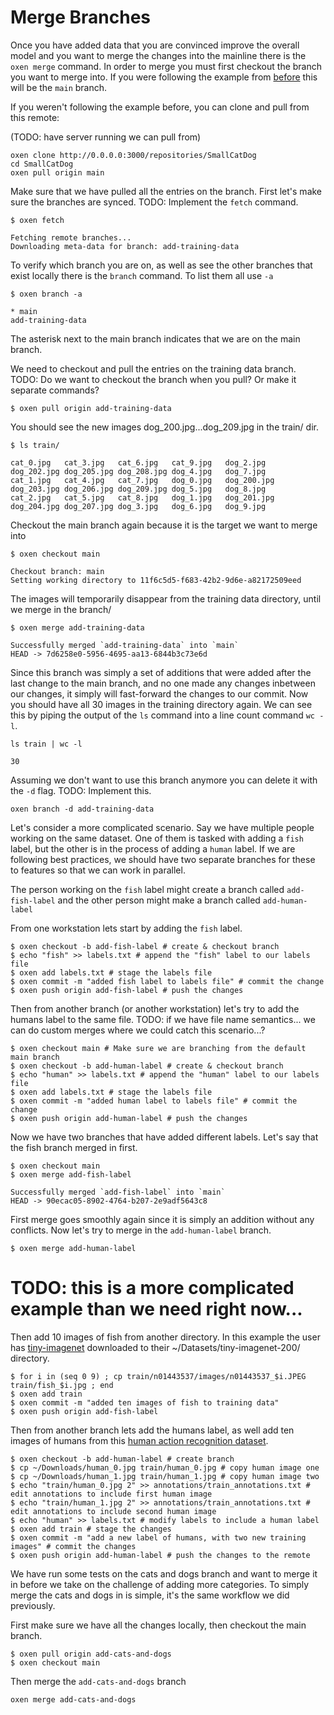 # Merge Branches

Once you have added data that you are convinced improve the overall model and you want to merge the changes into the mainline there is the `oxen merge` command. In order to merge you must first checkout the branch you want to merge into. If you were following the example from [before](2_CollabAdd.md) this will be the `main` branch.

If you weren't following the example before, you can clone and pull from this remote: 

(TODO: have server running we can pull from)

```shell
oxen clone http://0.0.0.0:3000/repositories/SmallCatDog
cd SmallCatDog
oxen pull origin main
```

Make sure that we have pulled all the entries on the branch. First let's make sure the branches are synced. TODO: Implement the `fetch` command.

```shell
$ oxen fetch

Fetching remote branches...
Downloading meta-data for branch: add-training-data
```

To verify which branch you are on, as well as see the other branches that exist locally there is the `branch` command. To list them all use `-a`


```shell
$ oxen branch -a

* main
add-training-data
```

The asterisk next to the main branch indicates that we are on the main branch.

We need to checkout and pull the entries on the training data branch. TODO: Do we want to checkout the branch when you pull? Or make it separate commands?

```shell
$ oxen pull origin add-training-data
```

You should see the new images dog_200.jpg...dog_209.jpg in the train/ dir.

```shell
$ ls train/

cat_0.jpg	cat_3.jpg	cat_6.jpg	cat_9.jpg	dog_2.jpg	dog_202.jpg	dog_205.jpg	dog_208.jpg	dog_4.jpg	dog_7.jpg
cat_1.jpg	cat_4.jpg	cat_7.jpg	dog_0.jpg	dog_200.jpg	dog_203.jpg	dog_206.jpg	dog_209.jpg	dog_5.jpg	dog_8.jpg
cat_2.jpg	cat_5.jpg	cat_8.jpg	dog_1.jpg	dog_201.jpg	dog_204.jpg	dog_207.jpg	dog_3.jpg	dog_6.jpg	dog_9.jpg
```

Checkout the main branch again because it is the target we want to merge into

```shell
$ oxen checkout main

Checkout branch: main
Setting working directory to 11f6c5d5-f683-42b2-9d6e-a82172509eed
```

The images will temporarily disappear from the training data directory, until we merge in the branch/

```shell
$ oxen merge add-training-data

Successfully merged `add-training-data` into `main`
HEAD -> 7d6258e0-5956-4695-aa13-6844b3c73e6d
```

Since this branch was simply a set of additions that were added after the last change to the main branch, and no one made any changes inbetween our changes, it simply will fast-forward the changes to our commit. Now you should have all 30 images in the training directory again. We can see this by piping the output of the `ls` command into a line count command `wc -l`.

```shell
ls train | wc -l

30
```

Assuming we don't want to use this branch anymore you can delete it with the `-d` flag. TODO: Implement this.

```shell
oxen branch -d add-training-data
```

Let's consider a more complicated scenario. Say we have multiple people working on the same dataset. One of them is tasked with adding a `fish` label, but the other is in the process of adding a `human` label. If we are following best practices, we should have two separate branches for these to features so that we can work in parallel.

The person working on the `fish` label might create a branch called `add-fish-label` and the other person might make a branch called `add-human-label`

From one workstation lets start by adding the `fish` label.

```shell
$ oxen checkout -b add-fish-label # create & checkout branch
$ echo "fish" >> labels.txt # append the "fish" label to our labels file
$ oxen add labels.txt # stage the labels file
$ oxen commit -m "added fish label to labels file" # commit the change
$ oxen push origin add-fish-label # push the changes
```

Then from another branch (or another workstation) let's try to add the humans label to the same file. TODO: if we have file name semantics... we can do custom merges where we could catch this scenario...?

```shell
$ oxen checkout main # Make sure we are branching from the default main branch
$ oxen checkout -b add-human-label # create & checkout branch
$ echo "human" >> labels.txt # append the "human" label to our labels file
$ oxen add labels.txt # stage the labels file
$ oxen commit -m "added human label to labels file" # commit the change
$ oxen push origin add-human-label # push the changes
```

Now we have two branches that have added different labels. Let's say that the fish branch merged in first.

```shell
$ oxen checkout main
$ oxen merge add-fish-label

Successfully merged `add-fish-label` into `main`
HEAD -> 90ecac05-8902-4764-b207-2e9adf5643c8
```

First merge goes smoothly again since it is simply an addition without any conflicts. Now let's try to merge in the `add-human-label` branch.

```shell
$ oxen merge add-human-label
```

# TODO: this is a more complicated example than we need right now...

Then add 10 images of fish from another directory. In this example the user has [tiny-imagenet](https://www.kaggle.com/datasets/akash2sharma/tiny-imagenet) downloaded to their ~/Datasets/tiny-imagenet-200/ directory.

```shell
$ for i in (seq 0 9) ; cp train/n01443537/images/n01443537_$i.JPEG train/fish_$i.jpg ; end
$ oxen add train
$ oxen commit -m "added ten images of fish to training data"
$ oxen push origin add-fish-label
```

Then from another branch lets add the humans label, as well add ten images of humans from this [human action recognition dataset](https://www.kaggle.com/datasets/meetnagadia/human-action-recognition-har-dataset).

```shell
$ oxen checkout -b add-human-label # create branch
$ cp ~/Downloads/human_0.jpg train/human_0.jpg # copy human image one
$ cp ~/Downloads/human_1.jpg train/human_1.jpg # copy human image two
$ echo "train/human_0.jpg 2" >> annotations/train_annotations.txt # edit annotations to include first human image
$ echo "train/human_1.jpg 2" >> annotations/train_annotations.txt # edit annotations to include second human image
$ echo "human" >> labels.txt # modify labels to include a human label
$ oxen add train # stage the changes
$ oxen commit -m "add a new label of humans, with two new training images" # commit the changes
$ oxen push origin add-human-label # push the changes to the remote
```

We have run some tests on the cats and dogs branch and want to merge it in before we take on the challenge of adding more categories. To simply merge the cats and dogs in is simple, it's the same workflow we did previously.

First make sure we have all the changes locally, then checkout the main branch. 

```shell
$ oxen pull origin add-cats-and-dogs
$ oxen checkout main
```

Then merge the `add-cats-and-dogs` branch

```shell
oxen merge add-cats-and-dogs
```



